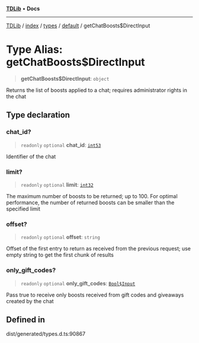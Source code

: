 [**TDLib**](../../../../../../README.md) • **Docs**

***

[TDLib](../../../../../../modules.md) / [index](../../../../../README.md) / [types](../../../README.md) / [default](../README.md) / getChatBoosts$DirectInput

# Type Alias: getChatBoosts$DirectInput

> **getChatBoosts$DirectInput**: `object`

Returns the list of boosts applied to a chat; requires administrator rights in the chat

## Type declaration

### chat\_id?

> `readonly` `optional` **chat\_id**: [`int53`](int53.md)

Identifier of the chat

### limit?

> `readonly` `optional` **limit**: [`int32`](int32.md)

The maximum number of boosts to be returned; up to 100. For optimal performance, the number of returned boosts can be smaller than the specified limit

### offset?

> `readonly` `optional` **offset**: `string`

Offset of the first entry to return as received from the previous request; use empty string to get the first chunk of results

### only\_gift\_codes?

> `readonly` `optional` **only\_gift\_codes**: [`Bool$Input`](Bool$Input.md)

Pass true to receive only boosts received from gift codes and giveaways created by the chat

## Defined in

dist/generated/types.d.ts:90867
